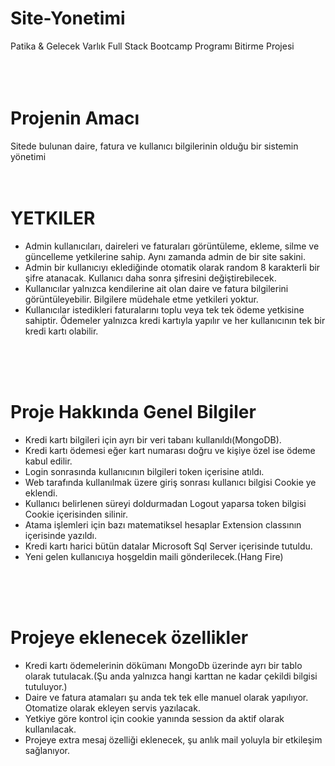# Site-Yonetimi
Patika &amp; Gelecek Varlık Full Stack Bootcamp Programı Bitirme Projesi
<br>
<br>
<br>
<br>

# Projenin Amacı
Sitede bulunan daire, fatura ve kullanıcı bilgilerinin olduğu bir sistemin yönetimi
<br>
<br>
<br>

# YETKILER

<ul>
    <li>Admin kullanıcıları, daireleri ve faturaları görüntüleme, ekleme, silme ve güncelleme yetkilerine sahip. Aynı zamanda admin de bir site sakini. </li>
    <li>Admin bir kullanıcıyı eklediğinde otomatik olarak random 8 karakterli bir şifre atanacak. Kullanıcı daha sonra şifresini değiştirebilecek.
    </li>
    <li>Kullanıcılar yalnızca kendilerine ait olan daire ve fatura bilgilerini görüntüleyebilir. Bilgilere müdehale etme yetkileri yoktur.
    </li>
    <li>Kullanıcılar istedikleri faturalarını toplu veya tek tek ödeme yetkisine sahiptir. Ödemeler yalnızca kredi kartıyla yapılır ve her kullanıcının tek bir kredi kartı olabilir.
    </li>
</ul>

<br>
<br>
<br>

# Proje Hakkında Genel Bilgiler

<ul> 
    <li>Kredi kartı bilgileri için ayrı bir veri tabanı kullanıldı(MongoDB).
    </li>
    <li>Kredi kartı ödemesi eğer kart numarası doğru ve kişiye özel ise ödeme kabul edilir.
    </li>
    <li>Login sonrasında kullanıcının bilgileri token içerisine atıldı.
    </li>
    <li>Web tarafında kullanılmak üzere giriş sonrası kullanıcı bilgisi Cookie ye eklendi.
    </li>
    <li>Kullanıcı belirlenen süreyi doldurmadan Logout yaparsa token bilgisi Cookie içerisinden silinir.
    </li>
    <li>Atama işlemleri için bazı matematiksel hesaplar Extension classının içerisinde yazıldı.
    </li>
    <li>Kredi kartı harici bütün datalar Microsoft Sql Server içerisinde tutuldu.
    </li>
    <li>Yeni gelen kullanıcıya hoşgeldin maili gönderilecek.(Hang Fire)
    </li>
</ul>


<br>
<br>
<br>

# Projeye eklenecek özellikler

<ul>
    <li>Kredi kartı ödemelerinin dökümanı MongoDb üzerinde ayrı bir tablo olarak tutulacak.(Şu anda yalnızca hangi karttan ne kadar çekildi bilgisi tutuluyor.)
    </li>
    <li>Daire ve fatura atamaları şu anda tek tek elle manuel olarak yapılıyor. Otomatize olarak ekleyen servis yazılacak.
    </li>
    <li>Yetkiye göre kontrol için cookie yanında session da aktif olarak kullanılacak.
    </li>
    <li>Projeye extra mesaj özelliği eklenecek, şu anlık mail yoluyla bir etkileşim sağlanıyor.
    </li>
</ul>
